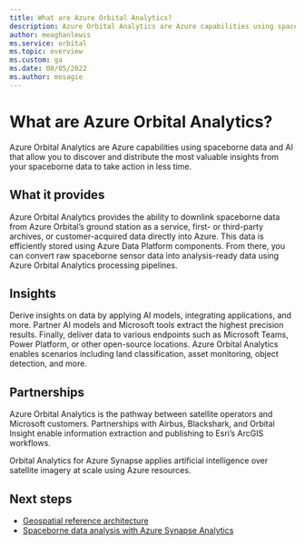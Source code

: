 ```yaml
---
title: What are Azure Orbital Analytics?
description: Azure Orbital Analytics are Azure capabilities using spaceborne data and AI that allow you to discover and distribute the most valuable insights from your spaceborne data to take action in less time.
author: meaghanlewis
ms.service: orbital
ms.topic: overview
ms.custom: ga
ms.date: 08/05/2022
ms.author: mosagie
---
```


# What are Azure Orbital Analytics?

Azure Orbital Analytics are Azure capabilities using spaceborne data and AI that allow you to discover and distribute the most valuable insights from your spaceborne data to take action in less time.

## What it provides

Azure Orbital Analytics provides the ability to downlink spaceborne data from Azure Orbital’s ground station as a service, first- or third-party archives, or customer-acquired data directly into Azure. This data is efficiently stored using Azure Data Platform components. From there, you can convert raw spaceborne sensor data into analysis-ready data using Azure Orbital Analytics processing pipelines. 

## Insights

Derive insights on data by applying AI models, integrating applications, and more. Partner AI models and Microsoft tools extract the highest precision results. Finally, deliver data to various endpoints such as Microsoft Teams, Power Platform, or other open-source locations. Azure Orbital Analytics enables scenarios including land classification, asset monitoring, object detection, and more.

## Partnerships

Azure Orbital Analytics is the pathway between satellite operators and Microsoft customers. Partnerships with Airbus, Blackshark, and Orbital Insight enable information extraction and publishing to Esri’s ArcGIS workflows. 

Orbital Analytics for Azure Synapse applies artificial intelligence over satellite imagery at scale using Azure resources.

## Next steps

- [Geospatial reference architecture](./geospatial-reference-architecture.md)
- [Spaceborne data analysis with Azure Synapse Analytics](/azure/architecture/industries/aerospace/geospatial-processing-analytics)